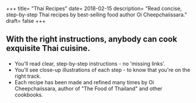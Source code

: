 +++
title= "Thai Recipes"
date= 2018-02-15
description= "Read concise, step-by-step Thai recipes by best-selling food author Oi Cheepchaiissara."
draft= false
+++

## With the right instructions, anybody can cook exquisite Thai cuisine.</p>

- You'll read clear, step-by-step instructions - no 'missing links'.
- You'll see close-up illustrations of each step - to know that you're on the right track.
- Each recipe has been made and refined many times by Oi Cheepchaiissara, author of "The Food of Thailand" and other cookbooks.